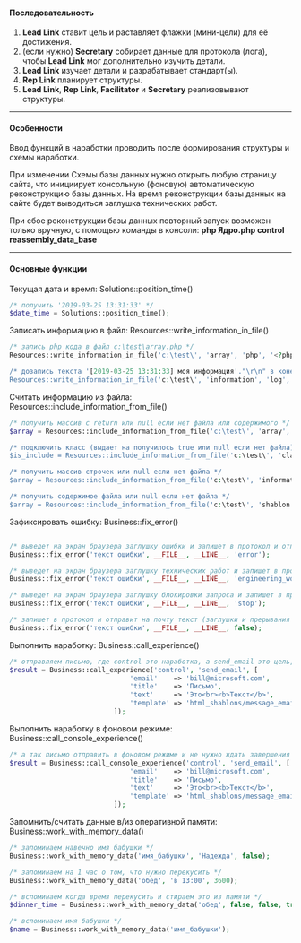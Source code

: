 #### Последовательность
1. **Lead Link** ставит цель и раставляет флажки (мини-цели) для её достижения.
1. (если нужно) **Secretary** собирает данные для протокола (лога), чтобы **Lead Link** мог дополнительно изучить детали.
1. **Lead Link** изучает детали и разрабатывает стандарт(ы).
2. **Rep Link** планирует структуры.
3. **Lead Link**, **Rep Link**, **Facilitator** и **Secretary** реализовывают структуры.

<hr>

#### Особенности

Ввод функций в наработки проводить после формирования структуры и схемы наработки.

При изменении Схемы базы данных нужно открыть любую страницу сайта, что инициирует консольную (фоновую) автоматическую реконструкцию базы данных. На время реконструкции базы данных на сайте будет выводиться заглушка технических работ.

При сбое реконструкции базы данных повторный запуск возможен только вручную, с помощью команды в консоли: **php Ядро.php control reassembly_data_base**

<hr>

#### Основные функции
Текущая дата и время: Solutions::position_time()

```php
/* получить '2019-03-25 13:31:33' */
$date_time = Solutions::position_time();
```

Записать информацию в файл: Resources::write_information_in_file()

```php
/* запись php кода в файл c:\test\array.php */
Resources::write_information_in_file('c:\test\', 'array', 'php', '<?php return array( "one",  "two"); ?>');

/* дозапись текста '[2019-03-25 13:31:33] моя информация'."\r\n" в конец файла c:\test\information.log */
Resources::write_information_in_file('c:\test\', 'information', 'log', 'моя информация');
```

Считать информацию из файла: Resources::include_information_from_file()

```php
/* получить массив с return или null если нет файла или содержимого */
$array = Resources::include_information_from_file('c:\test\', 'array', 'php');

/* подключить класс (выдает на получилось true или null если нет файла) */
$is_include = Resources::include_information_from_file('c:\test\', 'class', 'php');

/* получить массив строчек или null если нет файла */
$array = Resources::include_information_from_file('c:\test\', 'information', 'log');

/* получить содержимое файла или null если нет файла */
$array = Resources::include_information_from_file('c:\test\', 'shablon', 'html');
```

Зафиксировать ошибку: Business::fix_error()

```php

/* выведет на экран браузера заглушку ошибки и запишет в протокол и отправит на почту текст */
Business::fix_error('текст ошибки', __FILE__, __LINE__, 'error');

/* выведет на экран браузера заглушку технических работ и запишет в протокол и отправит на почту текст */
Business::fix_error('текст ошибки', __FILE__, __LINE__, 'engineering_works');

/* выведет на экран браузера заглушку блокировки запроса и запишет в протокол и отправит на почту текст */
Business::fix_error('текст ошибки', __FILE__, __LINE__, 'stop');

/* запишет в протокол и отправит на почту текст (заглушки и прерывания не будет) */
Business::fix_error('текст ошибки', __FILE__, __LINE__, false);

```

Выполнить наработку: Business::call_experience()

```php
/* отправляем письмо, где control это наработка, а send_email это цель, и template путь до шаблона html, в которое обернётся письмо */
$result = Business::call_experience('control', 'send_email', [
                              'email'    => 'bill@microsoft.com',
                              'title'    => 'Письмо',
                              'text'     => 'Это<br><b>Текст</b>',
                              'template' => 'html_shablons/message_email',
                          ]);
```

Выполнить наработку в фоновом режиме: Business::call_console_experience()

```php
/* а так письмо отправить в фоновом режиме и не нужно ждать завершения отправления */
$result = Business::call_console_experience('control', 'send_email', [
                              'email'    => 'bill@microsoft.com',
                              'title'    => 'Письмо',
                              'text'     => 'Это<br><b>Текст</b>',
                              'template' => 'html_shablons/message_email',
                          ]);
```

Запомнить/считать данные в/из оперативной памяти: Business::work_with_memory_data()

```php
/* запоминаем навечно имя бабушки */
Business::work_with_memory_data('имя_бабушки', 'Надежда', false);

/* запоминаем на 1 час о том, что нужно перекусить */
Business::work_with_memory_data('обед', 'в 13:00', 3600);

/* вспоминаем когда время перекусить и стираем это из памяти */
$dinner_time = Business::work_with_memory_data('обед', false, false, true);

/* вспоминаем имя бабушки */
$name = Business::work_with_memory_data('имя_бабушки');
```